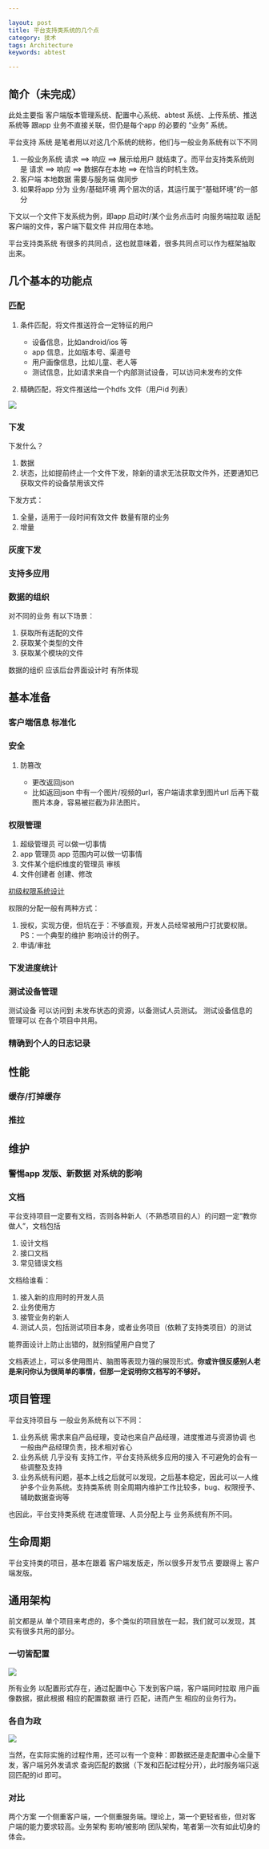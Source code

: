 ```yaml
---

layout: post
title: 平台支持类系统的几个点
category: 技术
tags: Architecture
keywords: abtest

---
```


## 简介（未完成）

此处主要指 客户端版本管理系统、配置中心系统、abtest 系统、上传系统、推送系统等 跟app 业务不直接关联，但仍是每个app 的必要的 “业务” 系统。

平台支持 系统 是笔者用以对这几个系统的统称，他们与一般业务系统有以下不同

1. 一般业务系统 请求 ==> 响应 ==> 展示给用户 就结束了。而平台支持类系统则是 请求 ==> 响应 ==> 数据存在本地 ==> 在恰当的时机生效。
2. 客户端 本地数据 需要与服务端 做同步
3. 如果将app 分为 业务/基础环境 两个层次的话，其运行属于“基础环境”的一部分

下文以一个文件下发系统为例，即app 启动时/某个业务点击时 向服务端拉取 适配客户端的文件，客户端下载文件 并应用在本地。

平台支持类系统 有很多的共同点，这也就意味着，很多共同点可以作为框架抽取出来。

## 几个基本的功能点

### 匹配

1. 条件匹配，将文件推送符合一定特征的用户

	* 设备信息，比如android/ios 等
	* app 信息，比如版本号、渠道号
	* 用户画像信息，比如儿童、老人等
	* 测试信息，比如请求来自一个内部测试设备，可以访问未发布的文件

2. 精确匹配，将文件推送给一个hdfs 文件（用户id 列表）

![](/public/upload/architecture/client_support_match.png)

### 下发

下发什么？

1. 数据
2. 状态，比如提前终止一个文件下发，除新的请求无法获取文件外，还要通知已获取文件的设备禁用该文件

下发方式：

1. 全量，适用于一段时间有效文件 数量有限的业务
2. 增量

### 灰度下发

### 支持多应用

### 数据的组织

对不同的业务 有以下场景：

1. 获取所有适配的文件
2. 获取某个类型的文件
3. 获取某个模块的文件

数据的组织 应该后台界面设计时 有所体现

## 基本准备

### 客户端信息 标准化

### 安全

1. 防篡改

	* 更改返回json
	* 比如返回json 中有一个图片/视频的url，客户端请求拿到图片url 后再下载图片本身，容易被拦截为非法图片。

### 权限管理

1. 超级管理员						可以做一切事情
2. app 管理员						app 范围内可以做一切事情
2. 文件某个组织维度的管理员			审核
2. 文件创建者		创建、修改

[初级权限系统设计](http://qiankunli.github.io/2017/12/29/permission_system.html)

权限的分配一般有两种方式：

1. 授权，实现方便，但坑在于：不够直观，开发人员经常被用户打扰要权限。PS：一个典型的维护 影响设计的例子。
2. 申请/审批

### 下发进度统计

### 测试设备管理

测试设备 可以访问到 未发布状态的资源，以备测试人员测试。
测试设备信息的 管理可以 在各个项目中共用。

### 精确到个人的日志记录

## 性能

### 缓存/打掉缓存

### 推拉

## 维护

### 警惕app 发版、新数据 对系统的影响

### 文档

平台支持项目一定要有文档，否则各种新人（不熟悉项目的人）的问题一定“教你做人”，文档包括

1. 设计文档
2. 接口文档
2. 常见错误文档

文档给谁看：

1. 接入新的应用时的开发人员
2. 业务使用方
3. 接管业务的新人
4. 测试人员，包括测试项目本身，或者业务项目（依赖了支持类项目）的测试

能界面设计上防止出错的，就别指望用户自觉了

文档表述上，可以多使用图片、脑图等表现力强的展现形式。**你或许很反感别人老是来问你认为很简单的事情，但那一定说明你文档写的不够好。**

## 项目管理

平台支持项目与 一般业务系统有以下不同：

1. 业务系统 需求来自产品经理，变动也来自产品经理，进度推进与资源协调 也一般由产品经理负责，技术相对省心
2. 业务系统 几乎没有 支持工作，平台支持系统多应用的接入 不可避免的会有一些调整及支持
3. 业务系统有问题，基本上线之后就可以发现，之后基本稳定，因此可以一人维护多个业务系统。支持类系统 则全周期内维护工作比较多，bug、权限授予、辅助数据查询等

也因此，平台支持类系统 在进度管理、人员分配上与 业务系统有所不同。

## 生命周期

平台支持类的项目，基本在跟着 客户端发版走，所以很多开发节点 要跟得上 客户端发版。

## 通用架构

前文都是从 单个项目来考虑的，多个类似的项目放在一起，我们就可以发现，其实有很多共用的部分。


### 一切皆配置

![](/public/upload/architecture/client_support_client_1.png)

所有业务 以配置形式存在，通过配置中心 下发到客户端，客户端同时拉取 用户画像数据，据此根据 相应的配置数据 进行 匹配，进而产生 相应的业务行为。

### 各自为政

![](/public/upload/architecture/client_support_client_2.png)

当然，在实际实施的过程作用，还可以有一个变种：即数据还是走配置中心全量下发，客户端另外发请求 查询匹配的数据（下发和匹配过程分开），此时服务端只返回匹配的id 即可。

### 对比

两个方案 一个侧重客户端，一个侧重服务端。理论上，第一个更轻省些，但对客户端的能力要求较高。业务架构 影响/被影响 团队架构，笔者第一次有如此切身的体会。  